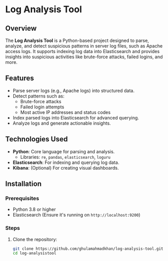 # Log Analysis Tool

## Overview
The **Log Analysis Tool** is a Python-based project designed to parse, analyze, and detect suspicious patterns in server log files, such as Apache access logs. It supports indexing log data into Elasticsearch and provides insights into suspicious activities like brute-force attacks, failed logins, and more.

## Features
- Parse server logs (e.g., Apache logs) into structured data.
- Detect patterns such as:
  - Brute-force attacks
  - Failed login attempts
  - Most active IP addresses and status codes
- Index parsed logs into Elasticsearch for advanced querying.
- Analyze logs and generate actionable insights.

## Technologies Used
- **Python**: Core language for parsing and analysis.
  - Libraries: `re`, `pandas`, `elasticsearch`, `loguru`
- **Elasticsearch**: For indexing and querying log data.
- **Kibana**: (Optional) For creating visual dashboards.
  
## Installation

### Prerequisites
- Python 3.8 or higher
- Elasticsearch (Ensure it's running on `http://localhost:9200`)

### Steps
1. Clone the repository:
   ```bash
   git clone https://github.com/ghulamahmadkhan/log-analysis-tool.git
   cd log-analysistool
